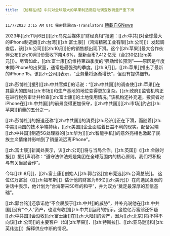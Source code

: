 ```yaml
---
title: 【秘翻在线】中共对全球最大的苹果制造商启动调查致销量严重下滑
---
```

`11/7/2023 3:15 AM UTC 秘密翻譯組G-Translators` [轉載自GNews](https://gnews.org/articles/1933696)

2023年[[zh:11月6日]][[zh:乌克兰媒体]]“财经真相”报道：[[zh:中共]]对全球最大的iPhone制造商[[zh:台湾]][[zh:富士康]]（鸿海精密工业有限[[zh:公司]]）发起调查后，该[[zh:公司]][[zh:10月]]份的销售额出现下滑。这个[[zh:苹果]]最大合作伙伴公布[[zh:10月]]份营收下降4.6%，至新台币7,412 亿元（合230亿[[zh:美元]]）。尽管如此，[[zh:富士康]]仍维持第四季度的“强劲增长预测”——原因是年度末期iPhone的出货量，通常是最强劲的季度。[[zh:9月]]，[[zh:苹果]]推出了最新的iPhone 15。该[[zh:公司]]表示，“业务量将逐渐增长”，但没有提供细节。

[[zh:彭博社]]援引[[zh:中共官媒]]的话说：“[[zh:中共国]]的调查使[[zh:苹果]]在其最大的国际[[zh:市场]]和生产基地的地位变得更加复杂。[[zh:政府]]监管机构正在进行税务审计并检查[[zh:富士康]]的土地使用情况。”该机构还补充道，投资者对iPhone在[[zh:中共国]]的前景变得更加保守，[[zh:中共国]][[zh:市场]]约占[[zh:苹果]]销量的五分之一。

[[zh:彭博社]]的报道还称“[[zh:中共国]]的消费[[zh:经济]]正在下滑，而随着[[zh:中美]]两国的技术争端持续，[[zh:美国]]企业面临着日益不利的现实。配备尖端[[zh:中共国]]制造5G处理器的[[zh:华为]][[zh:智能手机]]的意外亮相也激起了民族主义情绪并影响到了销量流远离iPhone”。

[[zh:富士康]]新闻处表示，该[[zh:公司]]将与当局合作。[[zh:英国]]《[[zh:金融时报]]》援引声明称：“遵守法律法规是集团在全球范围内的核心原则。我们将积极与有关当局合作”。

今年[[zh:8月]]，[[zh:富士康]]创始人[[zh:郭台铭]]宣布竞选[[zh:台湾总统]]。 这位亿万富翁（《[[zh:福布斯]]》估计他的财富为66亿[[zh:美元]]）在向选民发表的讲话中表示，他计划为“台海带来50年的和平”，并为双方“奠定最深厚的互信基础”。

[[zh:郭台铭]]还承诺他“不会屈服于[[zh:中共]]的威胁”，并补充说他在[[zh:中共国]]没有“个人”资产，也没有收到[[zh:中共]]当局的指示。这位亿万富翁还怀疑[[zh:中共国]]会没收[[zh:富士康]]在[[zh:大陆]]的资产，因为[[zh:北京]]将不得不向该[[zh:公司]]的主要客户（如[[zh:苹果]]、[[zh:特斯拉]]、[[zh:亚马逊]]和[[zh:英伟达]]）解释供应中断的情况。
